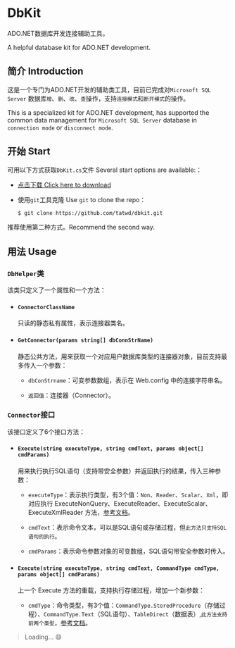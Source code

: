 # DbKit

ADO.NET数据库开发连接辅助工具。

A helpful database kit for ADO.NET development.

## 简介 Introduction

这是一个专门为ADO.NET开发的辅助类工具，目前已完成对`Microsoft SQL Server` 数据库`增`、`删`、`改`、`查`操作，支持`连接模式`和`断开模式`的操作。

This is a specialized kit for ADO.NET development, has supported the common data management for `Microsoft SQL Server` database in `connection mode` or `disconnect mode`.

## 开始 Start

可用以下方式获取`DbKit.cs`文件 Several start options are available:：

- [点击下载 Click here to download](https://codeload.github.com/tatwd/dbkit/zip/v2-dev)

- 使用`git`工具克隆 Use `git` to clone the repo：
  
  ``` bash
  $ git clone https://github.com/tatwd/dbkit.git 
  ```
推荐使用第二种方式。Recommend the second way.

## 用法 Usage

### `DbHelper`类

该类只定义了一个属性和一个方法：

- #### `ConnectorClassName`
  
  只读的静态私有属性，表示连接器类名。

- #### `GetConnector(params string[] dbConnStrName)`
  
  静态公共方法，用来获取一个对应用户数据库类型的连接器对象，目前支持最多传入一个参数：

  - `dbConStrname`：可变参数数组，表示在 Web.config 中的连接字符串名。

  - `返回值`：连接器（Connector）。
  
### `Connector`接口

该接口定义了6个接口方法：

- #### `Execute(string executeType, string cmdText, params object[] cmdParams)`
  
  用来执行执行SQL语句（支持带安全参数）并返回执行的结果，传入三种参数：

  - `executeType`：表示执行类型，有3个值：`Non`、`Reader`、`Scalar`、`Xml`，即对应执行 ExecuteNonQuery、ExecuteReader、ExecuteScalar、ExecuteXmlReader 方法，[参考文档](https://msdn.microsoft.com/zh-cn/library/system.data.sqlclient.sqlcommand.aspx)。

  - `cmdText`：表示命令文本，可以是SQL语句或存储过程，但`此方法只支持SQL语句的执行`。

  - `cmdParams`：表示命令参数对象的可变数组，SQL语句带安全参数时传入。

- #### `Execute(string executeType, string cmdText, CommandType cmdType, params object[] cmdParams)`

  上一个 Execute 方法的重载，支持执行存储过程，增加一个新参数：

  - `cmdType`：命令类型，有3个值：`CommandType.StoredProcedure`（存储过程）、`CommandType.Text`（SQL语句）、`TableDirect`（数据表）,`此方法支持前两个类型`，[参考文档](https://msdn.microsoft.com/zh-cn/library/system.data.commandtype(VS.80).aspx)。

 > Loading... :smile:
